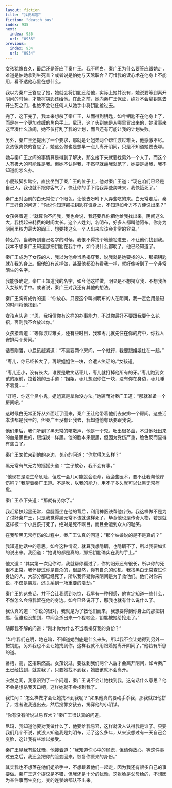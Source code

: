```yaml
---
layout: fiction
title: "我要易容"
fiction: "deatch_bus"
index: 935
next:
  index: 936
  url: "0936"
previous:
  index: 934
  url: "0934"
---
```

女孩犹豫良久，最后还是答应了秦广王。我不明白，秦广王为什么要答应跟她走，难道是怕她拿到生死普？或者说是怕她与天煞联合？可惜我的读心术在他身上不能用，看不透他心里在想什么。

我以为秦广王答应了她，她就会将钥匙还给他，实际上她并没有，她说要等到离开阴间的时候，才能将钥匙还给他。在此之前，她向秦广王保证，绝对不会拿钥匙去开生死之门，也绝不会让任何人从她手中将钥匙抢过去。

完了，这下完了，我本来想杀了秦广王，从而得到钥匙，如今钥匙不在他身上了，而是在一个更加难缠的角色手上。尼玛，这丫头到底是从哪里冒出来的，她没事来这里凑什么热闹，她不仅打乱了我的计划，而且还有可能让我的计划失败。

另外，秦广王还提出了一个要求，那就是让姐弟两个帮忙渡过难关，他感激不尽。女孩很爽快的答应了，她这么做也是想早一点儿离开阴间，只是不知道她要去哪。

她与秦广王之间的事情算是得到了解决，那么接下来就要找另外一个人了，而这个人有极大的可能性是我。但她不认得我，不然早就逼我就范了，她要是逼我，我不知道能怎么办。

小屁孩脚步踏空，直接坐到了秦广王的位子上，他对秦广王道：“现在咱们已经是自己人，我也就不跟你客气了，快让你的手下给我弄些美味来，我快饿死了。”

秦广王对面前的白无常使了个眼色，让他去吩咐下人弄些吃的来。白无常走后，秦广王好奇的问道：“你说你知道那把钥匙在谁身上，不知道如今方不方便说出来？”

女孩笑着道：“就算你不问我，我也会说，我还要靠你把他给我找出来，阴间这么大，我找起来耗费的时间太长。这个人姓刘，名明布，好多人都叫他阿布。你身为阴间里权力最大的阎王，想要找这么一个人出来应该会非常的容易。”

特么的，当我听到自己名字的时候，我恨不得找个地缝钻进去，不让他们找到我。我本不想秦广王知道那把钥匙在我手中，如今说什么都晚了，他已经知道了。

秦广王成为了女孩的人，我以为他会当场揭穿我，说我就是她要找的人，那把钥匙就在我的身上。但他没有这样做，甚至他都没有看我一样，就好像听到了一个非常陌生的名字。

我能够确定，秦广王知道我的名字，如今他这样做，明显是不想揭穿我，不想我落入女孩的手中。或者说，秦广王对我还有其他的想法。

秦广王胸有成竹的道：“你放心，只要这个叫刘明布的人在阴间，我一定会用最短的时间将他找到。”

女孩点头道：“恩，我相信你有这样的办事能力，不过你最好不要跟我耍什么花招，否则我不会放过你。”

女孩接着道：“等你渡过难关，还有些时日，我和枣儿就先住在你的府中，你找人安排两个房间。”

话音刚落，小屁孩赶紧道：“不需要两个房间，一个就行，我要跟姐姐住在一起。”

“枣儿，你已经长大了，再跟姐姐住一块，会遭人笑话的。”女孩道。

“枣儿还小，没有长大，谁要是敢笑话枣儿，枣儿就打掉他所有的牙。”枣儿跑到女孩的跟前，拉着她的玉手道：“姐姐，枣儿想跟你住一块，没有你在身边，枣儿睡不着觉……”

“好吧，你这个臭小鬼，姐姐真是拿你没办法。”她转而对秦广王道：“那就准备一个房间吧。”

这时候白无常正好从外面赶了回来，秦广王让他带着他们去安排一个房间。这些活本该都是我干的，但秦广王没有让我去，我知道他有话要跟我说。

他们走后，我们听到了黑无常的咳嗽声，他是一个鬼，吐出很多血，不过他吐出来的血是黑色的，跟煤炭一样黑。他的脸本来很黑，但因为受伤严重，脸色反而显得有些白了。

秦广王匆忙来到他的身边，关心的问道：“你觉得怎么样？”

黑无常有气无力的摇摇头道：“主子放心，我不会有事。”

“他现在是没生命危险，但过一会儿可能就会没命，我会些医术，要不让我帮他疗伤吧？”我望着秦广王道。不是吹，以我的能力，用不了多久就可以让黑无常痊愈。

秦广王点下头道：“那就有劳你了。”

我赶紧扶起黑无常，盘腿而坐在他的背后，利用神医诀帮他疗伤。我这样做不是为了讨好秦广王，只是我觉得黑无常不该就这样死了，毕竟他也是传奇人物，若是就这样被一个小屁孩打死了，绝对是死不瞑目，而且会遭到众人的耻笑。

在我帮黑无常疗伤的过程中，秦广王认真的问道：“那个姑娘说的是不是真的？”

我知道他话中的意思，如今这种情况，就算我想隐瞒，也隐瞒不了，所以我要如实的说出来。我回道：“她说的都是真的，那把钥匙确实在我的手上。”

他又道：“其实第一次见你时，我就帮你看过了，你的阳寿还有很长，所以你的死很不正常。我怀疑过你是自杀的，很显然，你有自杀的动机，我找黑白无常查过你身边的人，大部分都已经死了，所以我怀疑你来阴间是为了救他们。他们对你来说，不仅是朋友，还关系到一场重要的浩劫。”

秦广王的这些话，并不会让我感到吃惊，我早有一种预感，他肯定知道一些什么，不然怎么会将我留在他的身边。如今已经说开了，那我也就有什么说什么了。

我认真的道：“你说的很对，我就是为了救他们而来，我想要得到你身上的那把钥匙，但谁也没想到，中间会杀出来一个程咬金，钥匙被她给抢走了。”

随即我不解的问道：“刚才你为什么不当场揭穿我的身份？”

“如今我们在明，她在暗，不知道她到底是什么来头，所以我不会让她得到另外一把钥匙，另外我也不会让她找到你，这样我就不用跟着她离开阴间了。”他若有所思的道。

卧槽，高，这招果然高。女孩说过，要找到我们两个人后才会离开阴间，如今秦广王已经找到，就差我了，只要她找不到我，她应该就不会离开。

突然之间，我意识到了一个问题，秦广王说不会让她找到我，这句话什么意思？他不会是想杀我灭口吧，这样她就不会找到我了。

我忙问：“怎么样做才会让她找不到我呢？”如果他真的要动手杀我，那我就跟他拼了，或者说我逃出去，然后投靠女孩去，揭穿他的小阴谋。

“你有没有听说过易容术？”秦广王很认真的问道。

尼玛，我知道他要对我做什么了，他要给我易容，这样就没人认得我是谁了。只要我们几个不说，就没人知道我是刘明布，活了这么多年，从来没想过有一天自己会变脸，这让我有些难以接受。

秦广王见我有些犹豫，他接着道：“我知道你心中的顾虑，但请你放心，等这件事过去之后，我还会把你的脸变回来，恢复你原来的身份。”

其实我也不想落在他们姐弟手中，不想跟着他们一起走，因为我还有很多自己的事要做。秦广王这个提议是不错，但我还是十分的犹豫，这张脸是父母给的，不想因为某件事而生变化，变的连爹娘都认不出来。
